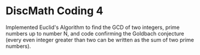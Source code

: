 # DiscMath Coding 4
Implemented Euclid's Algorithm to find the GCD of two integers, prime numbers up to number N, and code confirming the Goldbach conjecture (every even integer greater than two can be written as the sum of two prime numbers). 
